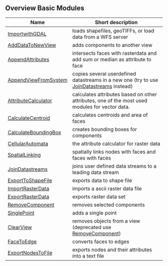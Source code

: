 ## Overview Basic Modules
|Name|Short description|
|----|-----------------|
|[ImportwithGDAL](ImportwithGDAL.md)|loads shapefiles, geoTIFFs, or load data from a WFS server
|[AddDataToNewView](AddDataToNewView.md)|adds components to another view
|[AppendAttributes](AppendAttributes.md)|intersects faces with rasterdata and add sum or median as attribute to face
|[AppendViewFromSystem](AppendViewFromSystem.md)|copies several userdefined datastreams in a new one (try to use [JoinDatastreams](JoinDatastreams.md) instead)
|[AttributeCalculator](AttributeCalculator.md)|calculates attributes based on other attributes, one of the most used modules for vector data.
|[CalculateCentroid](CalculateCentroid.md)|calculates centroids and area of faces
|[CalculateBoundingBox](CalculateBoundingBox.md)|creates bounding boxes for components
|[CellularAutomata](CellularAutomata.md)|the attribute calculator for raster data
|[SpatialLinking](SpatialLinking.md)|spatially links nodes with faces and faces with faces
|[JoinDatastreams](JoinDatastreams.md)|joins user defined data streams to a leading data stream
|[ExportToShapeFile](ExportToShapeFile.md)|exports data to shape file
|[ImportRasterData](ImportRasterData.md)|imports a ascii raster data file
|[ExportRasterData](ExportRasterData.md)|exports raster data set
|[RemoveComponent](RemoveComponent.md)|removes selected components
|[SinglePoint](SinglePoint.md)|adds a single point
|[ClearView](ClearView.md)|removes objects from a view (deprecated use [RemoveComponent](RemoveComponent.md))
|[FaceToEdge](FaceToEdge.md)|converts faces to edges
|[ExportNodesToFile](ExportNodesToFile.md)|exports nodes and their attributes into a text file
